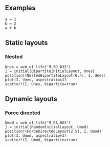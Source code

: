 ## Examples

```@example
a = 1
b = 2
a + b
```

## Static layouts

### Nested

```@example
Unes = web_of_life("M_SD_033")
I = initial(BipartiteInitialLayout, Unes)
position!(NestedBipartiteLayout(0.4), I, Unes)
plot(I, Unes, aspectratio=1)
scatter!(I, Unes, bipartite=true)
```

## Dynamic layouts

### Force directed

```@example
Umod = web_of_life("M_PA_003")
I = initial(RandomInitialLayout, Umod)
position!(ForceDirectedLayout(2.5), I, Umod)
plot(I, Umod, aspectratio=1)
scatter!(I, Umod, bipartite=true)
```
